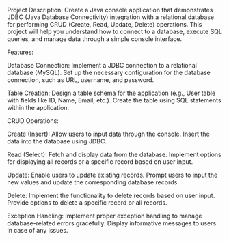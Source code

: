 Project Description:
Create a Java console application that demonstrates JDBC (Java Database Connectivity) integration with a relational database for performing CRUD (Create, Read, Update, Delete) operations. This project will help you understand how to connect to a database, execute SQL queries, and manage data through a simple console interface.

Features:

Database Connection:
Implement a JDBC connection to a relational database (MySQL).
Set up the necessary configuration for the database connection, such as URL, username, and password.

Table Creation:
Design a table schema for the application (e.g., User table with fields like ID, Name, Email, etc.).
Create the table using SQL statements within the application.

CRUD Operations:

Create (Insert):
Allow users to input data through the console.
Insert the data into the database using JDBC.

Read (Select):
Fetch and display data from the database.
Implement options for displaying all records or a specific record based on user input.

Update:
Enable users to update existing records.
Prompt users to input the new values and update the corresponding database records.

Delete:
Implement the functionality to delete records based on user input.
Provide options to delete a specific record or all records.

Exception Handling:
Implement proper exception handling to manage database-related errors gracefully.
Display informative messages to users in case of any issues.
